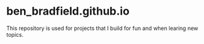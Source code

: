 # ben_bradfield.github.io

This repository is used for projects that I build for fun and when learing new topics.
